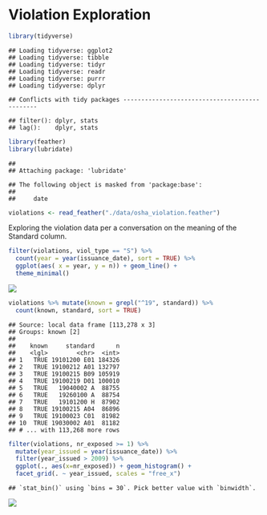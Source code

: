 Violation Exploration
================

``` r
library(tidyverse)
```

    ## Loading tidyverse: ggplot2
    ## Loading tidyverse: tibble
    ## Loading tidyverse: tidyr
    ## Loading tidyverse: readr
    ## Loading tidyverse: purrr
    ## Loading tidyverse: dplyr

    ## Conflicts with tidy packages ----------------------------------------------

    ## filter(): dplyr, stats
    ## lag():    dplyr, stats

``` r
library(feather)
library(lubridate)
```

    ## 
    ## Attaching package: 'lubridate'

    ## The following object is masked from 'package:base':
    ## 
    ##     date

``` r
violations <- read_feather("./data/osha_violation.feather")
```

Exploring the violation data per a conversation on the meaning of the Standard column.

``` r
filter(violations, viol_type == "S") %>% 
  count(year = year(issuance_date), sort = TRUE) %>% 
  ggplot(aes( x = year, y = n)) + geom_line() +
  theme_minimal()
```

![](violation_exploration_files/figure-markdown_github/severe_violations-1.png)

``` r
violations %>% mutate(known = grepl("^19", standard)) %>% 
  count(known, standard, sort = TRUE)
```

    ## Source: local data frame [113,278 x 3]
    ## Groups: known [2]
    ## 
    ##    known     standard      n
    ##    <lgl>        <chr>  <int>
    ## 1   TRUE 19101200 E01 184326
    ## 2   TRUE 19100212 A01 132797
    ## 3   TRUE 19100215 B09 105919
    ## 4   TRUE 19100219 D01 100010
    ## 5   TRUE   19040002 A  88755
    ## 6   TRUE   19260100 A  88754
    ## 7   TRUE   19101200 H  87902
    ## 8   TRUE 19100215 A04  86896
    ## 9   TRUE 19100023 C01  81982
    ## 10  TRUE 19030002 A01  81182
    ## # ... with 113,268 more rows

``` r
filter(violations, nr_exposed >= 1) %>% 
  mutate(year_issued = year(issuance_date)) %>% 
  filter(year_issued > 2009) %>% 
  ggplot(., aes(x=nr_exposed)) + geom_histogram() +
  facet_grid(. ~ year_issued, scales = "free_x")
```

    ## `stat_bin()` using `bins = 30`. Pick better value with `binwidth`.

![](violation_exploration_files/figure-markdown_github/unnamed-chunk-1-1.png)
